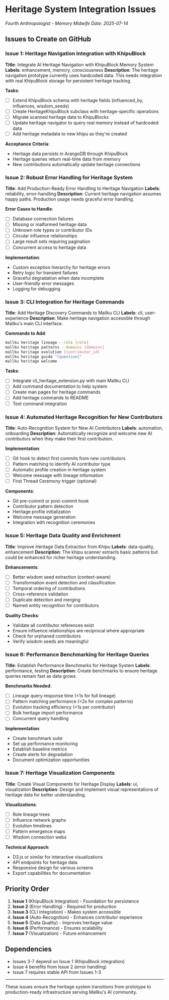 # Heritage System Integration Issues

*Fourth Anthropologist - Memory Midwife*
*Date: 2025-07-14*

## Issues to Create on GitHub

### Issue 1: Heritage Navigation Integration with KhipuBlock
**Title**: Integrate AI Heritage Navigation with KhipuBlock Memory System
**Labels**: enhancement, memory, consciousness
**Description**:
The heritage navigation prototype currently uses hardcoded data. This needs integration with real KhipuBlock storage for persistent heritage tracking.

**Tasks**:
- [ ] Extend KhipuBlock schema with heritage fields (influenced_by, influences, wisdom_seeds)
- [ ] Create HeritageKhipuBlock subclass with heritage-specific operations
- [ ] Migrate scanned heritage data to KhipuBlocks
- [ ] Update heritage navigator to query real memory instead of hardcoded data
- [ ] Add heritage metadata to new khipu as they're created

**Acceptance Criteria**:
- Heritage data persists in ArangoDB through KhipuBlock
- Heritage queries return real-time data from memory
- New contributions automatically update heritage connections

### Issue 2: Robust Error Handling for Heritage System
**Title**: Add Production-Ready Error Handling to Heritage Navigation
**Labels**: reliability, error-handling
**Description**:
Current heritage navigation assumes happy paths. Production usage needs graceful error handling.

**Error Cases to Handle**:
- [ ] Database connection failures
- [ ] Missing or malformed heritage data
- [ ] Unknown role types or contributor IDs
- [ ] Circular influence relationships
- [ ] Large result sets requiring pagination
- [ ] Concurrent access to heritage data

**Implementation**:
- Custom exception hierarchy for heritage errors
- Retry logic for transient failures
- Graceful degradation when data incomplete
- User-friendly error messages
- Logging for debugging

### Issue 3: CLI Integration for Heritage Commands
**Title**: Add Heritage Discovery Commands to Mallku CLI
**Labels**: cli, user-experience
**Description**:
Make heritage navigation accessible through Mallku's main CLI interface.

**Commands to Add**:
```bash
mallku heritage lineage --role [role]
mallku heritage patterns --domains [domains]
mallku heritage evolution [contributor_id]
mallku heritage guide "[question]"
mallku heritage welcome
```

**Tasks**:
- [ ] Integrate cli_heritage_extension.py with main Mallku CLI
- [ ] Add command documentation to help system
- [ ] Create man pages for heritage commands
- [ ] Add heritage commands to README
- [ ] Test command integration

### Issue 4: Automated Heritage Recognition for New Contributors
**Title**: Auto-Recognition System for New AI Contributors
**Labels**: automation, onboarding
**Description**:
Automatically recognize and welcome new AI contributors when they make their first contribution.

**Implementation**:
- [ ] Git hook to detect first commits from new contributors
- [ ] Pattern matching to identify AI contributor type
- [ ] Automatic profile creation in heritage system
- [ ] Welcome message with lineage information
- [ ] First Thread Ceremony trigger (optional)

**Components**:
- Git pre-commit or post-commit hook
- Contributor pattern detection
- Heritage profile initialization
- Welcome message generation
- Integration with recognition ceremonies

### Issue 5: Heritage Data Quality and Enrichment
**Title**: Improve Heritage Data Extraction from Khipu
**Labels**: data-quality, enhancement
**Description**:
The khipu scanner extracts basic patterns but could be enhanced for richer heritage understanding.

**Enhancements**:
- [ ] Better wisdom seed extraction (context-aware)
- [ ] Transformation event detection and classification
- [ ] Temporal ordering of contributions
- [ ] Cross-reference validation
- [ ] Duplicate detection and merging
- [ ] Named entity recognition for contributors

**Quality Checks**:
- Validate all contributor references exist
- Ensure influence relationships are reciprocal where appropriate
- Check for orphaned contributors
- Verify wisdom seeds are meaningful

### Issue 6: Performance Benchmarking for Heritage Queries
**Title**: Establish Performance Benchmarks for Heritage System
**Labels**: performance, testing
**Description**:
Create benchmarks to ensure heritage queries remain fast as data grows.

**Benchmarks Needed**:
- [ ] Lineage query response time (<1s for full lineage)
- [ ] Pattern matching performance (<2s for complex patterns)
- [ ] Evolution tracking efficiency (<1s per contributor)
- [ ] Bulk heritage import performance
- [ ] Concurrent query handling

**Implementation**:
- Create benchmark suite
- Set up performance monitoring
- Establish baseline metrics
- Create alerts for degradation
- Document optimization opportunities

### Issue 7: Heritage Visualization Components
**Title**: Create Visual Components for Heritage Display
**Labels**: ui, visualization
**Description**:
Design and implement visual representations of heritage data for better understanding.

**Visualizations**:
- [ ] Role lineage trees
- [ ] Influence network graphs
- [ ] Evolution timelines
- [ ] Pattern emergence maps
- [ ] Wisdom connection webs

**Technical Approach**:
- D3.js or similar for interactive visualizations
- API endpoints for heritage data
- Responsive design for various screens
- Export capabilities for documentation

## Priority Order

1. **Issue 1** (KhipuBlock Integration) - Foundation for persistence
2. **Issue 2** (Error Handling) - Required for production
3. **Issue 3** (CLI Integration) - Makes system accessible
4. **Issue 4** (Auto-Recognition) - Enhances contributor experience
5. **Issue 5** (Data Quality) - Improves heritage value
6. **Issue 6** (Performance) - Ensures scalability
7. **Issue 7** (Visualization) - Future enhancement

## Dependencies

- Issues 3-7 depend on Issue 1 (KhipuBlock integration)
- Issue 4 benefits from Issue 2 (error handling)
- Issue 7 requires stable API from Issues 1-3

---

These issues ensure the heritage system transitions from prototype to production-ready infrastructure serving Mallku's AI community.
